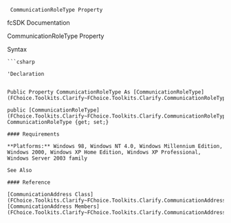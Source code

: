 ﻿     CommunicationRoleType Property                                                   

fcSDK Documentation

CommunicationRoleType Property

Syntax

```vbnet
```csharp

'Declaration
 

Public Property CommunicationRoleType As [CommunicationRoleType](FChoice.Toolkits.Clarify~FChoice.Toolkits.Clarify.CommunicationRoleType.md)

public [CommunicationRoleType](FChoice.Toolkits.Clarify~FChoice.Toolkits.Clarify.CommunicationRoleType.md) CommunicationRoleType {get; set;}

#### Requirements

**Platforms:** Windows 98, Windows NT 4.0, Windows Millennium Edition, Windows 2000, Windows XP Home Edition, Windows XP Professional, Windows Server 2003 family

See Also

#### Reference

[CommunicationAddress Class](FChoice.Toolkits.Clarify~FChoice.Toolkits.Clarify.CommunicationAddress.md)  
[CommunicationAddress Members](FChoice.Toolkits.Clarify~FChoice.Toolkits.Clarify.CommunicationAddress_members.md)